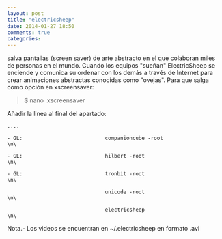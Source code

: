 ```yaml
---
layout: post
title: "electricsheep"
date: 2014-01-27 18:50
comments: true
categories: 
---
```

salva pantallas (screen saver) de arte abstracto en el que colaboran miles de personas en el mundo. Cuando los equipos "sueñan" ElectricSheep se enciende y comunica su ordenar con los demás a través de Internet para crear animaciones abstractas conocidas como "ovejas". Para que salga como opción en xscreensaver:

>$ nano .xscreensaver

Añadir la linea al final del apartado:

	....

	- GL:                           companioncube -root                         \n\

	- GL:                           hilbert -root                               \n\

	- GL:                           tronbit -root                               \n\

	                                unicode -root                               \n\

                                	electricsheep                               \n\

Nota.- Los videos se encuentran en ~/.electricsheep en formato .avi

